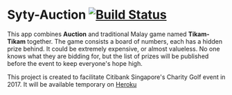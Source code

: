 # Syty-Auction [![Build Status](https://travis-ci.org/pertsodian/syty-auction.svg?branch=master)](https://travis-ci.org/pertsodian/syty-auction)

This app combines **Auction** and traditional Malay game named **Tikam-Tikam** together.
The game consists a board of numbers, each has a hidden prize behind. It could be extremely expensive, or almost valueless. No one knows what they are bidding for, but the list of prizes will be published before the event to keep everyone's hope high.

This project is created to facilitate Citibank Singapore's Charity Golf event in 2017.
It will be available temporary on [Heroku](https://citi-charity-golf.herokuapp.com)